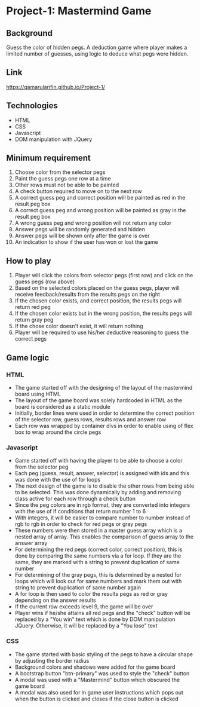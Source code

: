 # Project-1: Mastermind Game

## Background
Guess the color of hidden pegs. A deduction game where player 
makes a limited number of guesses, 
using logic to deduce what pegs were hidden.

## Link
https://qamarularifin.github.io/Project-1/

## Technologies
- HTML
- CSS
- Javascript
- DOM manipulation with JQuery

## Minimum requirement
1. Choose color from the selector pegs
2. Paint the guess pegs one row at a time
3. Other rows must not be able to be painted
4. A check button required to move on to the next row
5. A correct guess peg and correct position will be painted as red in the result peg box
6. A correct guess peg and wrong position will be painted as gray in the result peg box
7. A wrong guess peg and wrong position will not return any color
8. Answer pegs will be randomly generated and hidden
9. Answer pegs will be shown only after the game is over
10. An indication to show if the user has won or lost the game

## How to play
1. Player will click the colors from selector pegs (first row) and click on the guess pegs (row above)
2. Based on the selected colors placed on the guess pegs, player will receive feedback/results from the results pegs on the right
3. If the chosen color exists, and correct position, the results pegs will return red peg
4. If the chosen color exists but in the wrong position, the results pegs will return gray peg
5. If the chose color doesn't exist, it will return nothing
6. Player will be required to use his/her deductive reasoning to guess the correct pegs

## Game logic
### HTML
- The game started off with the designing of the layout of the mastermind board using HTML
- The layout of the game board was solely hardcoded in HTML as the board is considered as a static module
- Initially, border lines were used in order to determine the correct position of the selector row, guess rows, results rows and answer row
- Each row was wrapped by container divs in order to enable using of flex box to wrap around the circle pegs

### Javascript
- Game started off with having the player to be able to choose a color from the selector peg
- Each peg (guess, result, answer, selector) is assigned with ids and this was done with the use of for loops
- The next design of the game is to disable the other rows from being able to be selected. This was done dynamically by adding and removing class active for each row through a check button
- Since the peg colors are in rgb format, they are converted into integers with the use of if conditions that return number 1 to 6
- With integers, it will be easier to compare number to number instead of rgb to rgb in order to check for red pegs or gray pegs
- These numbers were then stored in a master guess array which is a nested array of array. This enables the comparison of guess array to the answer array
- For determining the red pegs (correct color, correct position), this is done by comparing the same numbers via a for loop. If they are the same, they are marked with a string to prevent duplication of same number
- For determining of the gray pegs, this is determined by a nested for loops which will look out for same numbers and mark them out with string to prevent duplication of same number again
- A for loop is then used to color the results pegs as red or gray depending on the answer results
- If the current row exceeds level 9, the game will be over
- Player wins if he/she attains all red pegs and the "check" button will be replaced by a "You win" text which is done by DOM manipulation JQuery. Otherwise, it will be replaced by a "You lose" text

### CSS
- The game started with basic styling of the pegs to have a circular shape by adjusting the border radius
- Background colors and shadows were added for the game board
- A bootstrap button "btn-primary" was used to style the "check" button
- A modal was used with a "Mastermind" button which obscured the game board
- A modal was also used for in game user instructions which pops out when the button is clicked and closes if the close button is clicked
